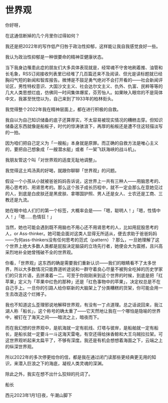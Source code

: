 # 世界观

你好呀，

在这通信断掉的几个月里你过得如何？

我还是把2022年的写作低产归咎于政治性抑郁，这样能让我自我感觉良好一些。

我认为政治性抑郁是一种很要命的精神亚健康状态。

当下我身边罹患此症的朋友们大多具体表现就是，经常魂不守舍地刷着推、油管和长毛象，RSS订阅接收列表里已经堆了几百篇还来不及阅读、但光是读标题就已经胸闷气短的新闻和智库报告。微博是不鼓足勇气绝对不会打开看的——社会新闻评论区，男性特权意识、大国沙文主义、社会达尔文主义、仇外、仇富、民粹等等的几大人类思想烂疽，仿佛同一时间集体爆浆，芬芳怡人。如果映入眼帘的不是简体中文，我甚至恍惚以为，自己来到了1933年的柏林街头。

我觉得整个2022年我在精神层面上，都在进行积极的自救。

我自以为自己知识储备的底子还算厚实，不太容易被现实情况的糟糕击穿。但知识储备这东西就像是船板子，时代的惊涛骇浪下，再厚的船板还是遭不住这轻描淡写的一拍。

因为咱们把自己定义为「一艘船」本身就是原罪。而正确的自救方法是唯心主义的，要把自己想象成「一艘潜水艇」或者「一架飞跃海峡的战斗机」。

我朋友管这个叫「对世界观的适度无耻地调整」。

我觉得这土鸡汤真的好喝，就跟你聊聊「世界观」的问题。

假设一个小孩从小就被爸爸妈妈告诉说，这世界上一共有三种人——用脑思考的、用心思考的、用肾思考的。那么这个孩子成长历程中，就不一定会那么在意她见过的人，到底是白皮肤还是黑皮肤、拿哪国护照、男人还是女人、士农还是工商、三教还是九流。

她在眼中给人们打的第一个标签，大概率会是——「嗯，聪明人！」「嗯，性情中人！」「嗯……色情狂！」

当然，她也可能会遇到既不用脑也不用心还不用肾思考的人，比如用屁股思考的人，or Ass-thinker。她可能会面对这类人显得无所适从，便去求助于爸爸妈妈——为何ass-thinkers没有任何思考的范式（pattern）？那么，一旦她理解了这个世界上绝大多数人类都是屁股决定脑袋的立场先行者，她便会大为震撼，且兴高采烈地补全她曾残破不全的世界观。

你看，「世界观」这东西的确是需要我们重新认识——我们的眼睛看不了太多世界，所以大多数情况只能靠道听途说和一群守着良心尽量不被狗全吃掉的历史学家们的只言片语，去拼凑着一二。可至于你刚刚来到这个世界的时候，到底是把「红苹果」定义为「苹果中红色的那种」还是「红色事物中的苹果」，决定权总是不在自己手上。一旦你的引路人给你崭新的大脑架上了分类糟糕的货架，你可能会用一生去改造这个烂摊子。

我也不知道这么歪理邪说地解释世界观，有没有一丁点道理。总之话说回来，我江湖人称「船长」，这个称号的确太重了——它天然地让我在一个哪怕是隐喻的世界中，被钉在了海天之间——暗流之上，暗夜而下。

而在我幻想的世界观中，是航海就一定有航线、灯塔与彼岸，是船舶就一定有船长，是船长就一定要斗一斗这海天雷电，有空还得给抹香鲸和大王乌贼拉拉架。可这世界观听起来太扁平了，不够有深度。我还是有机会想想着海面之下，云端之上的纵深世界观。

所以2022年的多次停更给你的信，都是我在通过闭门读那些更经典更无用的知识，来潜入巨浪之下的海底，凝视人类灵魂的深渊。

除此之外，我实在想不出什么狡辩的托词了。

船长

西元2023年1月1日夜，午潮山脚下